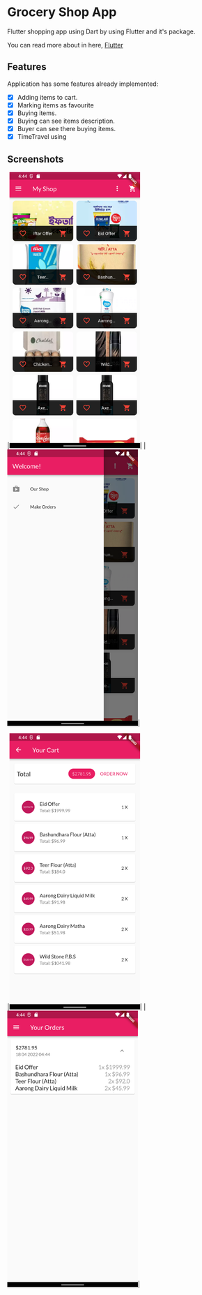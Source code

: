 # Grocery Shop App
Flutter shopping app using Dart by using Flutter and it's package.

You can read more about in here,  [Flutter](https://flutter.dev/)

## Features
Application has some features already implemented:
- [X] Adding items to cart.
- [X] Marking items as favourite
- [X] Buying items.
- [X] Buying can see items description.
- [X] Buyer can see there buying items.
- [X] TimeTravel using

## Screenshots
|<img src="https://github.com/rafeul19/Flutter_App/blob/TOPONE/Screenshot/Screenshot_1650278674.png" width="300">|
|<img src="https://github.com/rafeul19/Flutter_App/blob/TOPONE/Screenshot/Screenshot_1650278677.png" width="300">|

|<img src="https://github.com/rafeul19/Flutter_App/blob/TOPONE/Screenshot/Screenshot_1650278687.png" width="300">|
|<img src="https://github.com/rafeul19/Flutter_App/blob/TOPONE/Screenshot/Screenshot_1650278693.png" width="300">|

